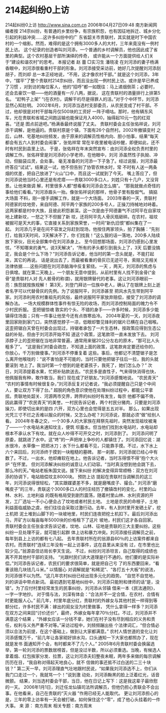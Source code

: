# 214起纠纷0上访

214起纠纷0上访
http://www.sina.com.cn 2006年04月27日09:48 南方新闻网
编者按
214宗纠纷，有普通的乡里纷争，有宗族积怨，也有因征地拆迁、城乡分化引起的利益冲突……这许多纠纷中的广 东省韶关市贵联村，其实就是时下中国农村的一个缩影。然而，难得的是这个拥有3000多人的大村，三年来竟没有一例村 民上访。
这个纪录的创造者叫刘河添，一个普通的乡村调解员，他也因此成了省里的典型。这个农村基层干部所演绎的传奇， 或许能从一个方面提供给人们关于“建设和谐农村”的思考。
本报记者 赵 蕾
□实习生 潘晓凌
在刘河添的妻子杨满香眼中，刘河添很看重村干部的形象。刘河添接受采访前，她好几次提醒刘河添刮胡子，而刘却 总一本正经地说，“不用，这才像农村干部。”
就是这个刘河添，3年中，“摆平”了整个贵联村214宗纠纷，而且没出现一例村民上访。或许是早已养成了习惯 ，对到访的每位客人，他的“招呼”都一如既往：马上递烟倒茶；必要时，还会去豪饮一顿——他的酒量有一斤八两，据说， 这在贵联村的酒量排行上排第5名。
“赶鸭子上架”
“(在农村)，调解干的尽是得罪人的活。”对于个中环节，刘河添显然心知肚明。
2002年6月，刘河添当选村支部委员，从农民变成了村干部。不过，他却很是对村干部每月仅500块的工资好 一阵子嘀咕。那时，他有辆东风车，光在贵联和省城之间跑运输也能保证月入4000，抽得起10元一包的红双喜。“还是 图点前途吧。”杨满香最终说服了丈夫。
贵联村委会主任张佑祥说，刘河添干调解，是他逼的。贵联村原是个镇，下面有26个自然村。2002年撤镇变村 之后，山林、宅基地纠纷频发，由于原来的调解员性格内向、胆小怕事，结果“每天都会有五六人到村委会闹事”，张佑祥常 常在半夜里被电话吵醒，即便如此，还不时有村民到县里上访。
于是，张佑祥在年末突然宣布：由刘河添全权负责村里的调解工作。张佑祥曾是刘河添的小学老师，在他眼中，刘河 添虽然性子执拗、冲动，但脑袋瓜灵，会处事。
毫无准备的刘河添一下子急了。经过说服，刘河添最终答应“试试”。结果这一试，他不但告别了协管农林水时，常 不时有人送一两条烟的优差，把自己放进了“火山”口中，而且这一试就到了今天。
嘴上答应了，但刘河添说他当时心里还是有疙瘩——贵联3000多口人，刘姓只有十几户，又没背景。让他来做调 解，村里很多人都“想看看刘河添会怎么搞”。
“那我就做点奇怪的事给他们看看。”刘河添眉头一抬。像张佑祥说的那样，他骨子里有股倔气。
搞掂大场面
不料，刚一接手调解工作，就是一个大场面。
2003年春的一天，贵联村阿德家的坟地旁，来自阿德、阿平两个家族的200多号人，正操刀持械地对峙着。
这两家都是村中大族，且彼此积怨甚深。这一次是由于阿德妻气不过阿平在自家坟地上建新坟，一怒之下不但掘了新 坟，还将阿平先人骨灰瓶砸碎。在农村，祖坟被掘可是天大的事，它直接关系到家族荣誉，一时间“新仇旧恨”都纠集在了一 起。
刘河添几乎是在间不容发之际赶到现场，他按住两家领头，拍了胸脯：“先别打，给我3天时间，3天解决不了，你 们找我！”这么狠的话一落地，200多人陆续放下家伙，目光全部集中在刘河添身上。
至今回想那场面，刘河添仍感到心里发怵，“不知哪来的勇气，说3天解决”，“所有的矛头都引到我头上了，3天 后要没搞定，我会是个什么下场？”刘河添告诉记者，他当时的第一念头就是，不能打起来，其它的再说。
话是说出去了，而最被看重的骨灰已无迹可寻，索赔又无相关法律依据……这些问题在刘河添脑海中反复萦绕。一天 ，两天，刘河添的焦虑与日俱增。就在第二天晚上，一个朋友无意中提到，从前村里有人找不到金骨(“金骨”是贵联村人对 先人骸骨的称谓)，就用银牌替代的老事。这让刘河添眼前一亮：族怨就按族规解！
第3天，刘登门拜访一位族中老人，确认了在银牌上刻上逝者名字可以代替骨灰的先例。为了说服阿平，刘河添甚至 把风水先生带到阿平家。刘河添利用农村重祖先的风俗，最终说服阿平家放弃赔偿，接受了刘河添的调解办法。
一场大规模群体性事件有惊无险的收场，而刘河添控制局面的魄力令不少村民折服。
歪把锯惊魂
敦实的个头、不错的身手——许多时候，刘河添多少能镇得住场面；只有一件事让他至今还有点唇寒齿冷。
2004年夏的一天，刘河添夜里回家刚到家门口，突然感觉脖子一凉，低眼却瞥见锋利的锯片已横在自己咽喉。
这歪把锯白天曾在村委会出现过，持锯者承包了一片生态林，按政策应得到生态公益的补贴，但由于刘河添开始不知 道这个政策，这笔款项一直未发放下去。
刘河添脖子上的歪把锯在当地非常普遍，通常用来锯20公分左右的原木，“那可比人头粗多了”。
“这是我们村委会疏忽，不知道上面的政策，这笔款肯定要还给你的，你放心，千万别做傻事。”刘河添不停重复着 这些。事后，他都记不清楚锯子是怎么离开他喉咙的：“说不害怕是不可能的，当时只要他把锯子往后一拉，我的头就要滚到 地上了。我当时第一个想到的是老婆孩子，我死了，她们怎么办？”
次日，刘河添提着水果，忙把补贴款送去。“农民多是直性子，气来得快消得也快，他佩服我有种，敢作敢当，我们 现在成了好朋友。”刘河添感慨地说。
“农民青天”
“农村的事情有时候很复杂，”刘河添反复对记者说，“我必须提醒自己只是个中间人，要让双方下得了台。”
超脱的角色意识使他在处理纠纷过程中，都能公平拿捏。贵联地处韶关、河源两市交界，跨界的纠纷时有发生，每宗 他都不偏不倚，因此赢得了“农民青天”的美誉。一村民告诉记者，两个村民分猪肉，只要是刘河添操刀，即使切出来的是四 六开，双方心里也会觉得是五五对半。
那么，如果出现光凭三寸不烂之舌难以服众的时候，又怎么办呢？刘河添说，那就必须“做”给别人看。
2004年冬春之交，一个30多人的大家族在拜祭先祖时，突然发现祖坟被淹了——一个水电站未通知坟主，便筑 坝蓄水。但当他们找到水电站时，水电站却根本不承认水下有坟。就在众人吵得不可开交之时，刘河添到了。
刘河添问明了原委，就跳进了水中。这“咚”的一声把岸上争吵的人都镇住了。刘河添回忆说：湖水很冷，水草像一 把把冰刀；水下什么都看不见，只能靠手摸。不过，水下水上六个来回后，刘河添终于摸到一块粗糙的墓碑。
那一刹那，刘河添就已经心中有数了。不过，一出水，他却瘫软在地上。他告诉记者，当时冻得恨不得“抱个大火炉 ”在怀里。
但刘河添解决纠纷的诚意让人们动容。“当时真没想到他会跳下去，那么冷的天。”电站老板朱国文说。接下来纠纷 的解决变得异常顺畅：双方在刘河添的协调下，电站赔偿坟主8000块。
预防上访
提起在贵联村当调解员的这三年，刘河添说得很轻松，“其实跟媒婆差不多，就是磨嘴皮子、撮合。”
刘河添“磨嘴皮子”的三年，贵联这个3000多口人的村庄经历了撤镇改村的变化，村里的山林、水利、土地利益 的既有格局受到剧烈震荡，随着村里山林、水利资源的开发，工厂选址一不小心便会占了坟地或者村民土地。
土地是农民的命根子，土地利益面临威胁之虞，他们往往会采取过激行动。去年，有人到村里开发硒土矿，挖土机把 泥土堆到山脚下的一块坡地里，村民们连夜把挖土机扣下。最后刘河添出马，开矿方以每亩每年5000块的价格租下了这片 坡地，村民们这才各自回家。
贵联村委会主任张金求告诉记者，坟地、山林、征地是贵联的三大主要纠纷。这些纠纷一旦处理不妥，就可能引起群 体上访和暴力冲突。刘河添接任调解员之前，每年到县上上访的都有七八起。
去年贵联村所在的翁源县60％的上访案件都来自农村。而贵联村“连续三年没有一起上访事件，这在县里从来没有 过，在市里也比较少见。”翁源县信访局长李天生说。
不过，纠纷刘河添坦言，自己取得的成绩也离不开其他村干部的支持。
“光跟村民们讲大道理是行不通的。他们要的是实际补偿。”刘河添告诉记者，农民们的要求很简单，就是把自己亏 了的东西要回来，“看重该赔几块钱几斗米。”
以情服心
对调解就是“和稀泥”、“各打五十大板”的说法，刘河添很不以为然。“这几年农村纠纷已经出现多元化的趋势。 ”自觉不自觉地，刘的讲话中带点新词。
最初遇到宅基地纠纷中，刘河添只能附和律师的话“是，没错”。为了应付村里经常发生的民事纠纷，刘河添从邻镇 借来一本《民法通则》，一字一字地抄。
对于情与法，刘深有体会：“合法并不一定合情，在农村，合情有时更能服人心。”
前几年，村里年底分红，贵联村的外嫁女与其他村民一样得到等额分红，许多村民不满：嫁出的闺女没为村里做事， 凭什么拿得一样多？刘河添在双方之间来回“讨价还价”，最终，外嫁女每年拿70％分红。不过，刘河添并不满意这个结果 ，“外嫁女应该一分钱不拿，她们在村子没有尽到相应的义务和责任，权利与义务严重不对等。”采访过程中，刘频频蹦出些 个法律词汇，“但合情必须以合法为前提，在这个基础上，做到让大家都满意。”
农村人情世道的变化让刘河添感慨万千，“前几年让各家砌好排水沟，口头通知一下大家也都照办了，现在就是发书 面通知开个会，有时都来不了几个人。”
2005年6月贵联村委会换届选举，第一轮刘河添的票数居榜首，但是没过半数，所以必须重选。当晚，有候选人 拿着烟、红包挨家分发、拉票，这让刘河添夫妇整夜未眠，两年多来做的每宗调解历历在目，“我自称对得起天地良心，就不 信做的事还抵不过白送的二三十块钱？”
第二天一早，刘河添理直气壮地跟村民说，“如果我刘河添选不上，你们从我门口走过一个，我就骂一个！”说到激 动处，刘河添黝黑的脸上泛着红光，话音微颤。
结果，刘当选村委会干部，当日，他在日记上写下：这是我这辈子最欣慰的一天。
2006年1月1日，刘迁任龙仙镇司法所调解员，但他仍担心贵联会不会出事。在他看来，自己在贵联的“灭火器 ”作用已经无人能取代。
更让刘河添担心的是，三年的零上访率有一天会被打破。如何保住这个“零”，成了他心头挂着的一件大事。 来 源：
南方周末
相关专题：南方周末 

